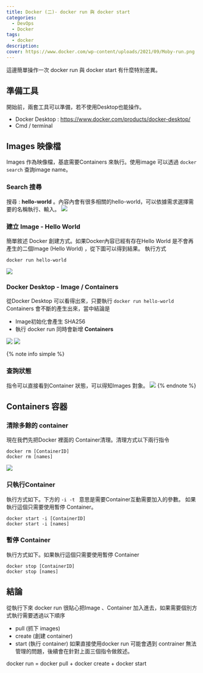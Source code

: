 ```yaml
---
title: Docker (二)- docker run 與 docker start 
categories: 
  - DevOps
  - Docker
tags: 
  - docker
description:
cover: https://www.docker.com/wp-content/uploads/2021/09/Moby-run.png
---
```


這邊簡單操作一次 docker run 與 docker start 有什麼特別差異。
## 準備工具
開始前，兩套工具可以準備，若不使用Desktop也能操作。
- Docker Desktop  : https://www.docker.com/products/docker-desktop/
- Cmd / terminal

## Images 映像檔
Images 作為映像檔，基底需要Containers 來執行。使用image 可以透過 ``` docker search ``` 查詢image name。

### Search 搜尋
搜尋 : **hello-world** 。內容內會有很多相關的hello-world，可以依據需求選擇需要的名稱執行、輸入。
![](/image/20221128_14-36-04.png)

### 建立 Image - Hello World
簡單敘述 Docker 創建方式。如果Docker內容已經有存在Hello World 是不會再產生的二個Image (Hello World) ，從下圖可以得到結果。
執行方式
```docker
docker run hello-world
```
![](/image/20221128_14-47-20.png)

### Docker Desktop - Image / Containers
從Docker Desktop 可以看得出來，只要執行 ```docker run hello-world``` Containers 會不斷的產生出來，當中結論是
- Image初始化會產生 SHA256
- 執行 docker run 同時會新增 **Containers**

![](/image/20221128_14-51-23.png)
![](/image/20221128_14-51-35.png)

{% note info simple %}
### 查詢狀態
指令可以直接看到Container 狀態，可以得知Images 對象。
![](/image/20221128_15-00-00.png)
{% endnote %}

## Containers 容器

### 清除多餘的 container
現在我們先把Docker 裡面的 Container清理。清理方式以下兩行指令
```docker 
docker rm [ContainerID]
docker rm [names] 
```
![](/image/20221128_15-09-23.png)

### 只執行Container
執行方式如下。下方的 ```-i -t ``` 意思是需要Container互動需要加入的參數。
如果執行這個只需要使用暫停 Container。
```docker
docker start -i [ContainerID]
docker start -i [names] 
```

### 暫停 Container
執行方式如下。如果執行這個只需要使用暫停 Container
```docker
docker stop [ContainerID]
docker stop [names] 
```

## 結論
從執行下來 docker run 很貼心把Image 、Container 加入進去，如果需要個別方式執行需要透過以下順序
- pull (抓下 images)
- create (創建 container)
- start (執行 container)
如果直接使用docker run 可能會遇到 contrainer 無法管理的問題，後續會在針對上面三個指令做敘述。

docker run = docker pull + docker create + docker start